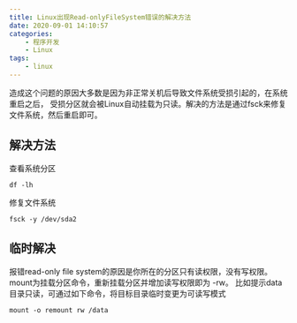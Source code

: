 ```yaml
---
title: Linux出现Read-onlyFileSystem错误的解决方法
date: 2020-09-01 14:10:57
categories: 
    - 程序开发
    - Linux
tags: 
    - linux
---
```

造成这个问题的原因大多数是因为非正常关机后导致文件系统受损引起的，在系统重启之后，
受损分区就会被Linux自动挂载为只读。解决的方法是通过fsck来修复文件系统，然后重启即可。

<!-- more -->

## 解决方法
查看系统分区
```
df -lh
```

修复文件系统
```
fsck -y /dev/sda2
```

## 临时解决
报错read-only file system的原因是你所在的分区只有读权限，没有写权限。
mount为挂载分区命令，重新挂载分区并增加读写权限即为 -rw。
比如提示data目录只读，可通过如下命令，将目标目录临时变更为可读写模式
```
mount -o remount rw /data
```